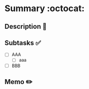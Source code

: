 # Summary :octocat:

## Description :bookmark_tabs:

## Subtasks :white_check_mark:
- [ ] AAA
  - [ ] aaa
- [ ] BBB

## Memo :pencil2:
